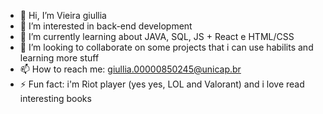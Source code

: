 - 👋 Hi, I’m Vieira giullia
- 👀 I’m interested in back-end development
- 🌱 I’m currently learning about JAVA, SQL, JS + React e HTML/CSS
- 💞️ I’m looking to collaborate on some projects that i can use habilits and learning more stuff
- 📫 How to reach me: giullia.00000850245@unicap.br
- ⚡ Fun fact: i'm Riot player (yes yes, LOL and Valorant) and i love read interesting books

<!---
Vieiragiullia-unicap/Vieiragiullia-unicap is a ✨ special ✨ repository because its `README.md` (this file) appears on your GitHub profile.
You can click the Preview link to take a look at your changes.
--->
